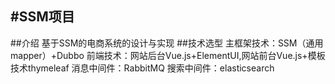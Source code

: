 #SSM项目
---
##介绍
基于SSM的电商系统的设计与实现
##技术选型
主框架技术：SSM（通用mapper）+Dubbo
前端技术：网站后台Vue.js+ElementUI,网站前台Vue.js+模板技术thymeleaf
消息中间件：RabbitMQ
搜索中间件：elasticsearch
